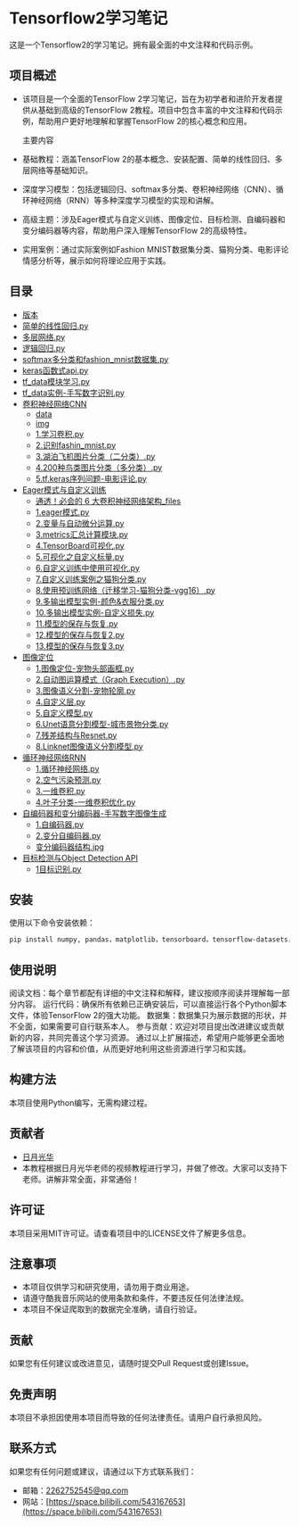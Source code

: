 # Tensorflow2学习笔记

这是一个Tensorflow2的学习笔记。拥有最全面的中文注释和代码示例。

## 项目概述

- 该项目是一个全面的TensorFlow 2学习笔记，旨在为初学者和进阶开发者提供从基础到高级的TensorFlow 2教程。项目中包含丰富的中文注释和代码示例，帮助用户更好地理解和掌握TensorFlow 2的核心概念和应用。
  
  主要内容

- 基础教程：涵盖TensorFlow 2的基本概念、安装配置、简单的线性回归、多层网络等基础知识。
- 深度学习模型：包括逻辑回归、softmax多分类、卷积神经网络（CNN）、循环神经网络（RNN）等多种深度学习模型的实现和讲解。
- 高级主题：涉及Eager模式与自定义训练、图像定位、目标检测、自编码器和变分编码器等内容，帮助用户深入理解TensorFlow 2的高级特性。
- 实用案例：通过实际案例如Fashion MNIST数据集分类、猫狗分类、电影评论情感分析等，展示如何将理论应用于实践。

## 目录

- [版本](#版本)
- [简单的线性回归.py](#简单的线性回归py)
- [多层网络.py](#多层网络py)
- [逻辑回归.py](#逻辑回归py)
- [softmax多分类和fashion_mnist数据集.py](#softmax多分类和fashion_mnist数据集py)
- [keras函数式api.py](#keras函数式apipy)
- [tf_data模块学习.py](#tf_data模块学习py)
- [tf_data实例-手写数字识别.py](#tf_data实例-手写数字识别py)
- [卷积神经网络CNN](#卷积神经网络cnn)
  - [data](#data)
  - [img](#img)
  - [1.学习卷积.py](#1学习卷积py)
  - [2.识别fashin_mnist.py](#2识别fashin_mnistpy)
  - [3.湖泊飞机图片分类（二分类）.py](#3湖泊飞机图片分类二分类py)
  - [4.200种鸟类图片分类（多分类）.py](#42000种鸟类图片分类多分类py)
  - [5.tf.keras序列问题-电影评论.py](#5tfkeras序列问题-电影评论py)
- [Eager模式与自定义训练](#eager模式与自定义训练)
  - [通透！必会的 6 大卷积神经网络架构_files](#通透必会的-6-大卷积神经网络架构_files)
  - [1.eager模式.py](#1eager模式py)
  - [2.变量与自动微分运算.py](#2变量与自动微分运算py)
  - [3.metrics汇总计算模块.py](#3metrics汇总计算模块py)
  - [4.TensorBoard可视化.py](#4tensorboard可视化py)
  - [5.可视化之自定义标量.py](#5可视化之自定义标量py)
  - [6.自定义训练中使用可视化.py](#6自定义训练中使用可视化py)
  - [7.自定义训练案例之猫狗分类.py](#7自定义训练案例之猫狗分类py)
  - [8.使用预训练网络（迁移学习-猫狗分类-vgg16）.py](#8使用预训练网络迁移学习-猫狗分类-vgg16py)
  - [9.多输出模型实例-颜色&衣服分类.py](#9多输出模型实例-颜色衣服分类py)
  - [10.多输出模型实例-自定义损失.py](#10多输出模型实例-自定义损失py)
  - [11.模型的保存与恢复.py](#11模型的保存与恢复py)
  - [12.模型的保存与恢复2.py](#12模型的保存与恢复2py)
  - [13.模型的保存与恢复3.py](#13模型的保存与恢复3py)
- [图像定位](#图像定位)
  - [1.图像定位-宠物头部画框.py](#1图像定位-宠物头部画框py)
  - [2.自动图运算模式（Graph Execution）.py](#2自动图运算模式graph-executionpy)
  - [3.图像语义分割-宠物轮廓.py](#3图像语义分割-宠物轮廓py)
  - [4.自定义层.py](#4自定义层py)
  - [5.自定义模型.py](#5自定义模型py)
  - [6.Unet语意分割模型-城市景物分类.py](#6unet语意分割模型-城市景物分类py)
  - [7.残差结构与Resnet.py](#7残差结构与resnetpy)
  - [8.Linknet图像语义分割模型.py](#8linknet图像语义分割模型py)
- [循环神经网络RNN](#循环神经网络rnn)
  - [1.循环神经网络.py](#1循环神经网络py)
  - [2.空气污染预测.py](#2空气污染预测py)
  - [3.一维卷积.py](#3一维卷积py)
  - [4.叶子分类-一维卷积优化.py](#4叶子分类-一维卷积优化py)
- [自编码器和变分编码器-手写数字图像生成](#自编码器和变分编码器-手写数字图像生成)
  - [1.自编码器.py](#1自编码器py)
  - [2.变分自编码器.py](#2变分自编码器py)
  - [变分编码器结构.jpg](#变分编码器结构jpg)
- [目标检测与Object Detection API](#目标检测与object-detection-api)
  - [1目标识别.py](#1目标识别py)

## 安装

使用以下命令安装依赖：

```bash
pip install numpy, pandas，matplotlib，tensorboard，tensorflow-datasets，tensorflow, glob, lxml
```

## 使用说明
阅读文档：每个章节都配有详细的中文注释和解释，建议按顺序阅读并理解每一部分内容。
运行代码：确保所有依赖已正确安装后，可以直接运行各个Python脚本文件，体验TensorFlow 2的强大功能。
数据集：数据集只为展示数据的形状，并不全面，如果需要可自行联系本人。
参与贡献：欢迎对项目提出改进建议或贡献新的内容，共同完善这个学习资源。
通过以上扩展描述，希望用户能够更全面地了解该项目的内容和价值，从而更好地利用这些资源进行学习和实践。


## 构建方法

本项目使用Python编写，无需构建过程。
## 贡献者

- [日月光华](https://study.163.com/course/courseMain.htm?courseId=1004573006&_trace_c_p_k2_=a545557bf66342f7b06c4c2de9a029d7)
- 本教程根据日月光华老师的视频教程进行学习，并做了修改。大家可以支持下老师。讲解非常全面，非常通俗！

## 许可证

本项目采用MIT许可证。请查看项目中的LICENSE文件了解更多信息。


## 注意事项

- 本项目仅供学习和研究使用，请勿用于商业用途。
- 请遵守酷我音乐网站的使用条款和条件，不要违反任何法律法规。
- 本项目不保证爬取到的数据完全准确，请自行验证。


## 贡献

如果您有任何建议或改进意见，请随时提交Pull Request或创建Issue。




## 免责声明

本项目不承担因使用本项目而导致的任何法律责任。请用户自行承担风险。

## 联系方式

如果您有任何问题或建议，请通过以下方式联系我们：

- 邮箱：[2262752545@qq.com](mailto:2262752545@qq.com)
- 网站：[https://space.bilibili.com/543167653](https://space.bilibili.com/543167653)